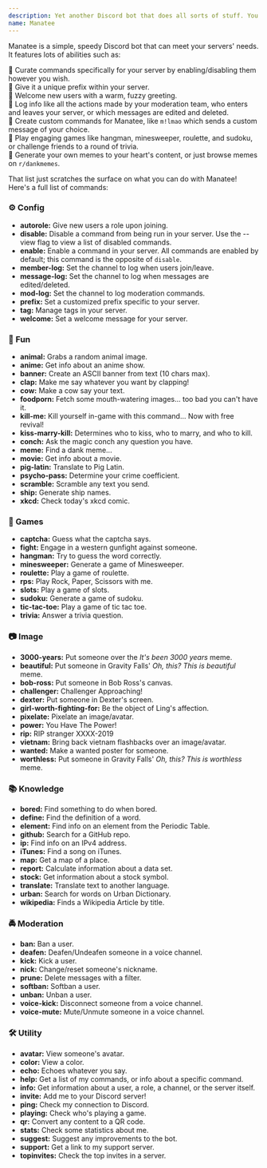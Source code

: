 ```yaml
---
description: Yet another Discord bot that does all sorts of stuff. You're welcome.
name: Manatee
---
```


Manatee is a simple, speedy Discord bot that can meet your servers' needs. It features lots of abilities such as:  

  🐬 Curate commands specifically for your server by enabling/disabling them however you wish.  
  🐬 Give it a unique prefix within your server.  
  🐬 Welcome new users with a warm, fuzzy greeting.  
  🐬 Log info like all the actions made by your moderation team, who enters and leaves your server, or which messages are edited and deleted.  
  🐬 Create custom commands for Manatee, like `m!lmao` which sends a custom message of your choice.  
  🐬 Play engaging games like hangman, minesweeper, roulette, and sudoku, or challenge friends to a round of trivia.  
  🐬 Generate your own memes to your heart's content, or just browse memes on `r/dankmemes`.  
  
That list just scratches the surface on what you can do with Manatee!  
Here's a full list of commands:

### ⚙️ Config

- **autorole:** Give new users a role upon joining.  
- **disable:** Disable a command from being run in your server. Use the --view flag to view a list of disabled commands.  
- **enable:** Enable a command in your server. All commands are enabled by default; this command is the opposite of `​disable`​.  
- **member-log:** Set the channel to log when users join/leave.  
- **message-log:** Set the channel to log when messages are edited/deleted.  
- **mod-log:** Set the channel to log moderation commands.  
- **prefix:** Set a customized prefix specific to your server.  
- **tag:** Manage tags in your server.  
- **welcome:** Set a welcome message for your server.  

### 🎉 Fun

- **animal:** Grabs a random animal image.  
- **anime:** Get info about an anime show.  
- **banner:** Create an ASCII banner from text (10 chars max).  
- **clap:** Make me say whatever you want by clapping!  
- **cow:** Make a cow say your text.  
- **foodporn:** Fetch some mouth-watering images... too bad you can't have it.  
- **kill-me:** Kill yourself in-game with this command... Now with free revival!  
- **kiss-marry-kill:** Determines who to kiss, who to marry, and who to kill.  
- **conch:** Ask the magic conch any question you have.  
- **meme:** Find a dank meme...  
- **movie:** Get info about a movie.  
- **pig-latin:** Translate to Pig Latin.  
- **psycho-pass:** Determine your crime coefficient.  
- **scramble:** Scramble any text you send.  
- **ship:** Generate ship names.  
- **xkcd:** Check today's xkcd comic.  

### 🎲 Games

- **captcha:** Guess what the captcha says.  
- **fight:** Engage in a western gunfight against someone.  
- **hangman:** Try to guess the word correctly.  
- **minesweeper:** Generate a game of Minesweeper.  
- **roulette:** Play a game of roulette.  
- **rps:** Play Rock, Paper, Scissors with me.  
- **slots:** Play a game of slots.  
- **sudoku:** Generate a game of sudoku.  
- **tic-tac-toe:** Play a game of tic tac toe.  
- **trivia:** Answer a trivia question.  

### 📷 Image

- **3000-years:** Put someone over the _It's been 3000 years_ meme.  
- **beautiful:** Put someone in Gravity Falls' _Oh, this? This is beautiful_ meme.  
- **bob-ross:** Put someone in Bob Ross's canvas.  
- **challenger:** Challenger Approaching!  
- **dexter:** Put someone in Dexter's screen.  
- **girl-worth-fighting-for:** Be the object of Ling's affection.  
- **pixelate:** Pixelate an image/avatar.  
- **power:** You Have The Power!  
- **rip:** RIP stranger XXXX-2019  
- **vietnam:** Bring back vietnam flashbacks over an image/avatar.  
- **wanted:** Make a wanted poster for someone.  
- **worthless:** Put someone in Gravity Falls' _Oh, this? This is worthless_ meme.  

### 📚 Knowledge

- **bored:** Find something to do when bored.  
- **define:** Find the definition of a word.  
- **element:** Find info on an element from the Periodic Table.  
- **github:** Search for a GitHub repo.  
- **ip:** Find info on an IPv4 address.  
- **iTunes:** Find a song on iTunes.  
- **map:** Get a map of a place.  
- **report:** Calculate information about a data set.  
- **stock:** Get information about a stock symbol.  
- **translate:** Translate text to another language.  
- **urban:** Search for words on Urban Dictionary.  
- **wikipedia:** Finds a Wikipedia Article by title.  

### 🚔 Moderation

- **ban:** Ban a user.  
- **deafen:** Deafen/Undeafen someone in a voice channel.  
- **kick:** Kick a user.  
- **nick:** Change/reset someone's nickname.  
- **prune:** Delete messages with a filter.  
- **softban:** Softban a user.  
- **unban:** Unban a user.  
- **voice-kick:** Disconnect someone from a voice channel.  
- **voice-mute:** Mute/Unmute someone in a voice channel.  

### 🛠 Utility

- **avatar:** View someone's avatar.  
- **color:** View a color.  
- **echo:** Echoes whatever you say.  
- **help:** Get a list of my commands, or info about a specific command.  
- **info:** Get information about a user, a role, a channel, or the server itself.  
- **invite:** Add me to your Discord server!  
- **ping:** Check my connection to Discord.  
- **playing:** Check who's playing a game.  
- **qr:** Convert any content to a QR code.  
- **stats:** Check some statistics about me.  
- **suggest:** Suggest any improvements to the bot.  
- **support:** Get a link to my support server.  
- **topinvites:** Check the top invites in a server.
